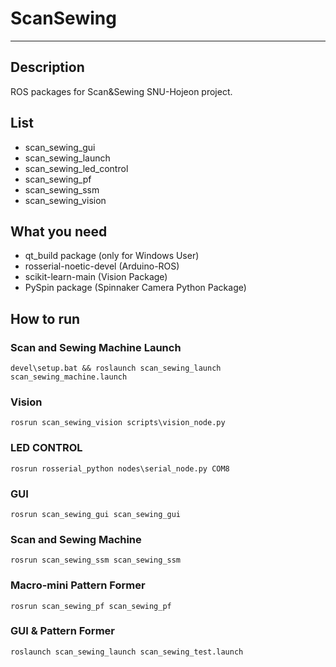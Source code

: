 # ScanSewing

------------

## Description

ROS packages for Scan&Sewing SNU-Hojeon project.

## List

+ scan_sewing_gui
+ scan_sewing_launch
+ scan_sewing_led_control
+ scan_sewing_pf
+ scan_sewing_ssm
+ scan_sewing_vision

## What you need

+ qt_build package (only for Windows User)
+ rosserial-noetic-devel (Arduino-ROS)
+ scikit-learn-main (Vision Package)
+ PySpin package (Spinnaker Camera Python Package)

## How to run

### Scan and Sewing Machine Launch

    devel\setup.bat && roslaunch scan_sewing_launch scan_sewing_machine.launch

### Vision

    rosrun scan_sewing_vision scripts\vision_node.py

### LED CONTROL

    rosrun rosserial_python nodes\serial_node.py COM8

### GUI
    rosrun scan_sewing_gui scan_sewing_gui

### Scan and Sewing Machine

    rosrun scan_sewing_ssm scan_sewing_ssm

### Macro-mini Pattern Former

    rosrun scan_sewing_pf scan_sewing_pf

### GUI & Pattern Former

    roslaunch scan_sewing_launch scan_sewing_test.launch